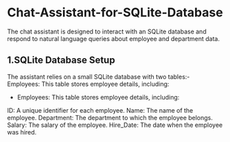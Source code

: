 # Chat-Assistant-for-SQLite-Database

The chat assistant is designed to interact with an SQLite database and respond to natural language queries 
about employee and department data.

## 1.SQLite Database Setup
  The assistant relies on a small SQLite database with two tables:-
  Employees: This table stores employee details, including:
  - Employees: This table stores employee details, including:

ID: A unique identifier for each employee.
Name: The name of the employee.
Department: The department to which the employee belongs.
Salary: The salary of the employee.
Hire_Date: The date when the employee was hired.
